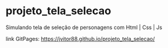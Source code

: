 # projeto_tela_selecao
 Simulando tela de seleção de personagens com Html | Css | Js

 link GitPages: https://jvitor88.github.io/projeto_tela_selecao/
